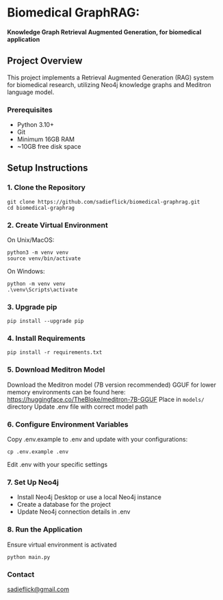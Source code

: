 # Biomedical GraphRAG: 
#### Knowledge Graph Retrieval Augmented Generation, for biomedical application

## Project Overview
This project implements a Retrieval Augmented Generation (RAG) system for biomedical research, utilizing Neo4j knowledge graphs and Meditron language model.

### Prerequisites

- Python 3.10+
- Git
- Minimum 16GB RAM
- ~10GB free disk space

## Setup Instructions
### 1. Clone the Repository
```
git clone https://github.com/sadieflick/biomedical-graphrag.git
cd biomedical-graphrag
```
### 2. Create Virtual Environment

On Unix/MacOS:
```
python3 -m venv venv
source venv/bin/activate
```

On Windows:
```
python -m venv venv
.\venv\Scripts\activate
```

### 3. Upgrade pip
```
pip install --upgrade pip
```

### 4. Install Requirements
```
pip install -r requirements.txt
```

### 5. Download Meditron Model

Download the Meditron model (7B version recommended)
GGUF for lower memory environments can be found here: 
https://huggingface.co/TheBloke/meditron-7B-GGUF
Place in ```models/``` directory
Update .env file with correct model path

### 6. Configure Environment Variables
Copy .env.example to .env and update with your configurations:
```
cp .env.example .env
```
Edit .env with your specific settings
### 7. Set Up Neo4j

- Install Neo4j Desktop or use a local Neo4j instance
- Create a database for the project
- Update Neo4j connection details in .env

### 8. Run the Application
Ensure virtual environment is activated
```
python main.py
```


### Contact
sadieflick@gmail.com